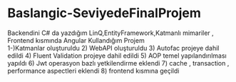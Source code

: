 # Baslangic-SeviyedeFinalProjem
Backendini C# da yazdığım LinQ,EntityFramework,Katmanlı mimariler , Frontend kısmında Angular Kullandığım Projem  
1-)Katmanlar oluşturuldu 
2) WebAPI oluşturuldu 
3) Autofac projeye dahil edildi
4) Fluent Validation projeye dahil edildi
5) AOP temel yapılandırılması yapıldı
6) Jwt operasyon bazlı yetkilendirme eklendi
7) cache , transaction , performance aspectleri eklendi
8) frontend kısmına geçildi
